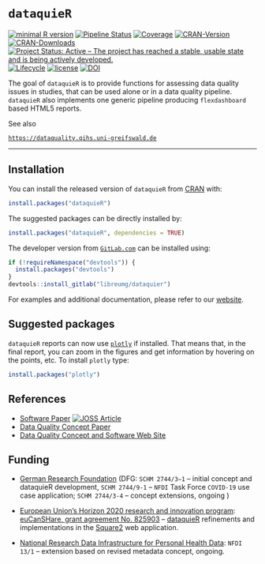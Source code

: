 
<!-- README.md is generated from README.Rmd. Please edit that file -->

# `dataquieR`

<!-- badges: start -->

[![minimal R
version](https://img.shields.io/badge/R%3E%3D-3.6.0-6666ff.svg)](https://cran.r-project.org/)
[![Pipeline
Status](https://travis-ci.com/libreumg/dataquier.svg?branch=master)](https://app.travis-ci.com/gitlab/libreumg/dataquier)
[![Coverage](https://codecov.io/gl/libreumg/dataquier/branch/master/graph/badge.svg?token=79TK6GQTMG)](https://app.codecov.io/gl/libreumg/dataquier)
[![CRAN-Version](https://www.r-pkg.org/badges/version/dataquieR)](https://cran.r-project.org/package=dataquieR)
[![CRAN-Downloads](https://cranlogs.r-pkg.org/badges/dataquieR)](https://cran.r-project.org/package=dataquieR)
[![Project Status: Active – The project has reached a stable, usable
state and is being actively
developed.](https://www.repostatus.org/badges/latest/active.svg)](https://www.repostatus.org/#active)
[![`Lifecycle`](https://img.shields.io/badge/lifecycle-stable-brightgreen.svg)](https://lifecycle.r-lib.org/articles/stages.html#stable)
[![license](https://img.shields.io/badge/license-BSD_2_clause%20+%20file%20LICENSE-00be00.svg)](https://choosealicense.com/)
[![DOI](https://joss.theoj.org/papers/10.21105/joss.03093/status.svg)](https://doi.org/10.21105/joss.03093)

<!-- badges: end -->

The goal of `dataquieR` is to provide functions for assessing data
quality issues in studies, that can be used alone or in a data quality
pipeline. `dataquieR` also implements one generic pipeline producing
`flexdashboard` based HTML5 reports.

See also

[`https://dataquality.qihs.uni-greifswald.de`](https://dataquality.qihs.uni-greifswald.de)

------------------------------------------------------------------------

## Installation

You can install the released version of `dataquieR` from
[CRAN](https://CRAN.R-project.org/package=dataquieR) with:

``` r
install.packages("dataquieR")
```

The suggested packages can be directly installed by:

``` r
install.packages("dataquieR", dependencies = TRUE)
```

The developer version from
[`GitLab.com`](https://gitlab.com/libreumg/dataquier) can be installed
using:

``` r
if (!requireNamespace("devtools")) {
  install.packages("devtools")
}
devtools::install_gitlab("libreumg/dataquier")
```

For examples and additional documentation, please refer to our
[website](https://dataquality.qihs.uni-greifswald.de).

## Suggested packages

`dataquieR` reports can now use
[`plotly`](https://cran.r-project.org/package=plotly) if installed. That
means that, in the final report, you can zoom in the figures and get
information by hovering on the points, etc. To install `plotly` type:

``` r
install.packages("plotly")
```

## References

- [Software Paper](https://doi.org/10.21105/joss.03093) [![JOSS
  Article](https://joss.theoj.org/papers/10.21105/joss.03093/status.svg)](https://doi.org/10.21105/joss.03093)
- [Data Quality Concept
  Paper](https://doi.org/10.1186/s12874-021-01252-7)
- [Data Quality Concept and Software Web
  Site](https://dataquality.qihs.uni-greifswald.de)

## Funding

- [German Research Foundation](https://www.dfg.de/) (DFG:
  `SCHM 2744/3–1` – initial concept and dataquieR development,
  `SCHM 2744/9-1` – `NFDI` Task Force `COVID-19` use case application;
  `SCHM 2744/3-4` – concept extensions, ongoing )

- [European Union’s Horizon 2020 research and innovation
  program](https://research-and-innovation.ec.europa.eu/funding/funding-opportunities/funding-programmes-and-open-calls/horizon-2020_en):
  [euCanSHare, grant agreement No. 825903](http://www.eucanshare.eu/) –
  [dataquieR](https://cran.r-project.org/package=dataquieR) refinements
  and implementations in the
  [Square2](https://pubmed.ncbi.nlm.nih.gov/28423853/) web application.

- [National Research Data Infrastructure for Personal Health
  Data](https://www.nfdi4health.de/en/): `NFDI 13/1` – extension based
  on revised metadata concept, ongoing.
